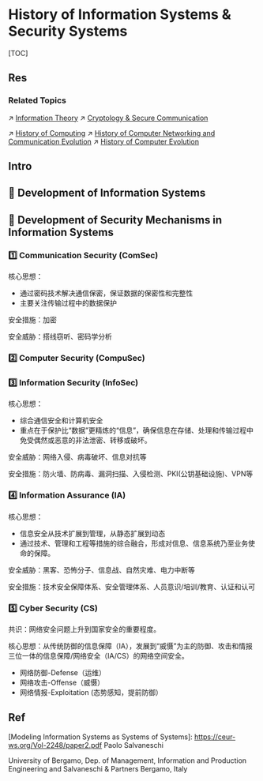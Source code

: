 # History of Information Systems & Security Systems

[TOC]



## Res
### Related Topics
↗ [Information Theory](../🧮%20Math%20&%20Theoretical%20Computer%20Science%20(TCS)/🧐%20Information%20Theory/Information%20Theory.md)
↗ [Cryptology & Secure Communication](🚬%20Cryptology%20&%20Secure%20Communication/Cryptology%20&%20Secure%20Communication.md)

↗ [History of Computing](../🧠%20Computing%20Methodologies/History%20of%20Computing.md)
↗ [History of Computer Networking and Communication Evolution](../🔑%20CS%20Core/🏎️%20Computer%20Networking%20and%20Communication/📌%20Computer%20Networking%20Basics%20(Protocol%20Part)/0x00%20Computer%20Network%20and%20Communication%20Introduction%20&%20Overview/History%20of%20Computer%20Networking%20and%20Communication%20Evolution.md)
↗ [History of Computer Evolution](../🔑%20CS%20Core/👷🏾‍♂️%20Computer%20(Host)%20System/Computer%20Architecture/📌%20Computer%20Organization%20&%20Architecture%20Basics/History%20of%20Computer%20Evolution.md)



## Intro



## 📜 Development of Information Systems



## 📜 Development of Security Mechanisms in Information Systems
### 1️⃣ Communication Security (ComSec)
核心思想：
- 通过密码技术解决通信保密，保证数据的保密性和完整性
- 主要关注传输过程中的数据保护

安全措施：加密

安全威胁：搭线窃听、密码学分析


### 2️⃣ Computer Security (CompuSec)


### 3️⃣ Information Security (InfoSec)
核心思想：
- 综合通信安全和计算机安全
- 重点在于保护比“数据”更精炼的“信息”，确保信息在存储、处理和传输过程中免受偶然或恶意的非法泄密、转移或破坏。

安全威胁：网络入侵、病毒破坏、信息对抗等

安全措施：防火墙、防病毒、漏洞扫描、入侵检测、PKI(公钥基础设施)、VPN等


### 4️⃣ Information Assurance (IA)
核心思想：
- 信息安全从技术扩展到管理，从静态扩展到动态
- 通过技术、管理和工程等措施的综合融合，形成对信息、信息系统乃至业务使命的保障。

安全威胁：黑客、恐怖分子、信息战、自然灾难、电力中断等

安全措施：技术安全保障体系、安全管理体系、人员意识/培训/教育、认证和认可


### 5️⃣ Cyber Security (CS)
共识：网络安全问题上升到国家安全的重要程度。

核心思想：从传统防御的信息保障（IA），发展到“威慑”为主的防御、攻击和情报三位一体的信息保障/网络安全（IA/CS）的网络空间安全。
- 网络防御-Defense（运维）
- 网络攻击-Offense（威慑）
- 网络情报-Exploitation (态势感知，提前防御）



## Ref
[Modeling Information Systems as Systems of Systems]: https://ceur-ws.org/Vol-2248/paper2.pdf Paolo Salvaneschi

University of Bergamo, Dep. of Management, Information and Production Engineering and Salvaneschi & Partners Bergamo, Italy

[information systems (IS)]: https://www.techtarget.com/whatis/definition/IS-information-system-or-information-services

[👍 Information Systems for Buesiness and Beyond - Chapter 1: What Is an Information System?]: https://opentextbook.site/informationsystems2019/chapter/chapter-1-what-is-an-information-system-information-systems-introduction/

[Information system]: https://en.wikipedia.org/wiki/Information_system

